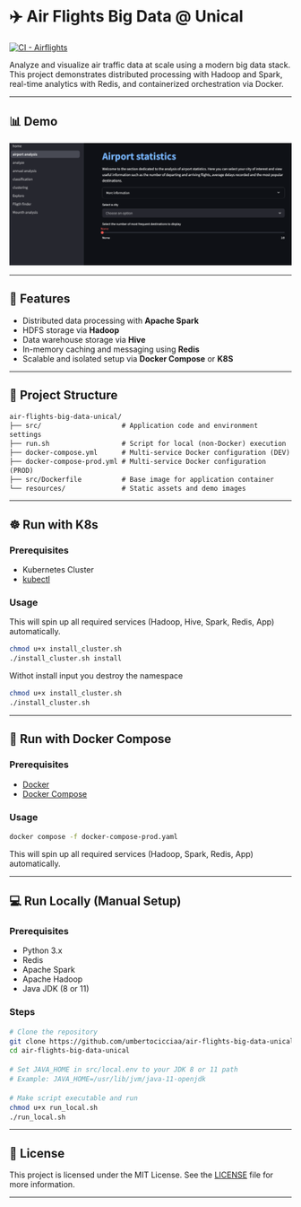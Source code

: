 # ✈️ Air Flights Big Data @ Unical

[![CI - Airflights](https://github.com/umbertocicciaa/air-flights-big-data-unical/actions/workflows/airflights.yml/badge.svg)](https://github.com/umbertocicciaa/air-flights-big-data-unical/actions/workflows/airflights.yml)

Analyze and visualize air traffic data at scale using a modern big data stack. This project demonstrates distributed processing with Hadoop and Spark, real-time analytics with Redis, and containerized orchestration via Docker.

---

## 📊 Demo

![Demo](resources/demo.png)

---

## 🚀 Features

- Distributed data processing with **Apache Spark**
- HDFS storage via **Hadoop**
- Data warehouse storage via **Hive**
- In-memory caching and messaging using **Redis**
- Scalable and isolated setup via **Docker Compose** or **K8S**

---

## 🧱 Project Structure

```
air-flights-big-data-unical/
├── src/                    # Application code and environment settings
├── run.sh                  # Script for local (non-Docker) execution
├── docker-compose.yml      # Multi-service Docker configuration (DEV)
├── docker-compose-prod.yml # Multi-service Docker configuration (PROD)
├── src/Dockerfile          # Base image for application container
└── resources/              # Static assets and demo images
```

---

## ☸️ Run with K8s

### Prerequisites

- Kubernetes Cluster
- [kubectl](https://kubernetes.io/docs/reference/kubectl/)

### Usage

This will spin up all required services (Hadoop, Hive, Spark, Redis, App) automatically.

```bash
chmod u+x install_cluster.sh
./install_cluster.sh install
```

Withot install input you destroy the namespace

```bash
chmod u+x install_cluster.sh
./install_cluster.sh
```

---

## 🐳 Run with Docker Compose

### Prerequisites

- [Docker](https://www.docker.com/)
- [Docker Compose](https://docs.docker.com/compose/)

### Usage

```bash
docker compose -f docker-compose-prod.yaml
```

This will spin up all required services (Hadoop, Spark, Redis, App) automatically.

---

## 💻 Run Locally (Manual Setup)

### Prerequisites

- Python 3.x
- Redis
- Apache Spark
- Apache Hadoop
- Java JDK (8 or 11)

### Steps

```bash
# Clone the repository
git clone https://github.com/umbertocicciaa/air-flights-big-data-unical.git
cd air-flights-big-data-unical

# Set JAVA_HOME in src/local.env to your JDK 8 or 11 path
# Example: JAVA_HOME=/usr/lib/jvm/java-11-openjdk

# Make script executable and run
chmod u+x run_local.sh
./run_local.sh
```

---

## 📄 License

This project is licensed under the MIT License. See the [LICENSE](LICENSE) file for more information.

---
